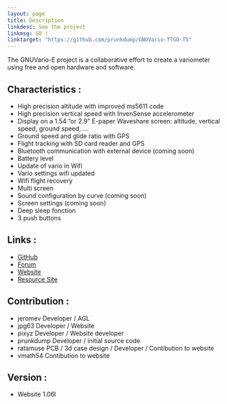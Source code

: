 ```yaml
---
layout: page
title: Description
linkdesc: See the project
linkmsg: GO !
linktarget: "https://github.com/prunkdump/GNUVario-TTGO-T5"
---
```

The GNUVario-E project is a collaborative effort to create a variometer using free and open hardware and software.

Characteristics :
---------
* High precision altitude with improved ms5611 code
* High precision vertical speed with InvenSense accelerometer
* Display on a 1.54 ”or 2.9" E-paper Waveshare screen: altitude, vertical speed, ground speed, ...
* Ground speed and glide ratio with GPS
* Flight tracking with SD card reader and GPS
* Bluetooth communication with external device (coming soon)
* Battery level
* Update of vario in Wifi
* Vario settings wifi updated
* Wifi flight recovery
* Multi screen
* Sound configuration by curve (coming soon)
* Screen settings (coming soon)
* Deep sleep fonction
* 3 push buttons

Links :
---------
* [GitHub](https://github.com/prunkdump/GNUVario-TTGO-T5)
* [Forum](http://www.parapentiste.info/forum/developpements-hardware-software/diy-gnuvario-variometre-opensource-openhardware-arduino-t48334.0.html;new;topicseen#new)
* [Website](https://prunkdump.github.io/GNUVario-TTGO-T5-website/)
* [Resource Site](http://gnuvario-e.yj.fr/#)

Contribution :
----------

* jeromev Developer / AGL
* jpg63 Developer  / Website       
* pixyz Developer / Website developer       
* prunkdump Developer / initial source code        
* ratamuse  PCB / 3d case design / Developer / Contibution to website     
* vmath54  Contibution to website      

Version :
---------
* Website 1.06l